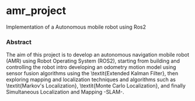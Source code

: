 # amr_project
Implementation of a Autonomous mobile robot using Ros2

### Abstract
The aim of this project is to develop an autonomous navigation mobile robot (AMR) using Robot Operating System (ROS2), starting from building and controlling the robot intro developing an odometry motion model using sensor fusion algorithms using the \textit{Extended Kalman Filter}, then exploring mapping and localization techniques and algorithms such as \textit{Markov's Localization}, \textit{Monte Carlo Localization},
    and finally Simultaneous Localization and Mapping -SLAM-.
